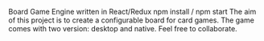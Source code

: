 Board Game Engine written in React/Redux 
npm install / npm start 
The aim of this project is to create a configurable board for card games.
The game comes with two version: desktop and native.
Feel free to collaborate.


